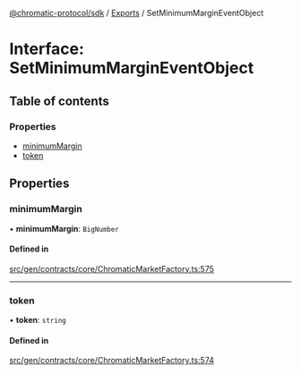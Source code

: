 [@chromatic-protocol/sdk](../README.md) / [Exports](../modules.md) / SetMinimumMarginEventObject

# Interface: SetMinimumMarginEventObject

## Table of contents

### Properties

- [minimumMargin](SetMinimumMarginEventObject.md#minimummargin)
- [token](SetMinimumMarginEventObject.md#token)

## Properties

### minimumMargin

• **minimumMargin**: `BigNumber`

#### Defined in

[src/gen/contracts/core/ChromaticMarketFactory.ts:575](https://github.com/chromatic-protocol/sdk/blob/e3e1a39/src/gen/contracts/core/ChromaticMarketFactory.ts#L575)

___

### token

• **token**: `string`

#### Defined in

[src/gen/contracts/core/ChromaticMarketFactory.ts:574](https://github.com/chromatic-protocol/sdk/blob/e3e1a39/src/gen/contracts/core/ChromaticMarketFactory.ts#L574)
